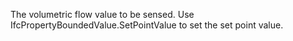The volumetric flow value to be sensed. Use IfcPropertyBoundedValue.SetPointValue to set the set point value.

